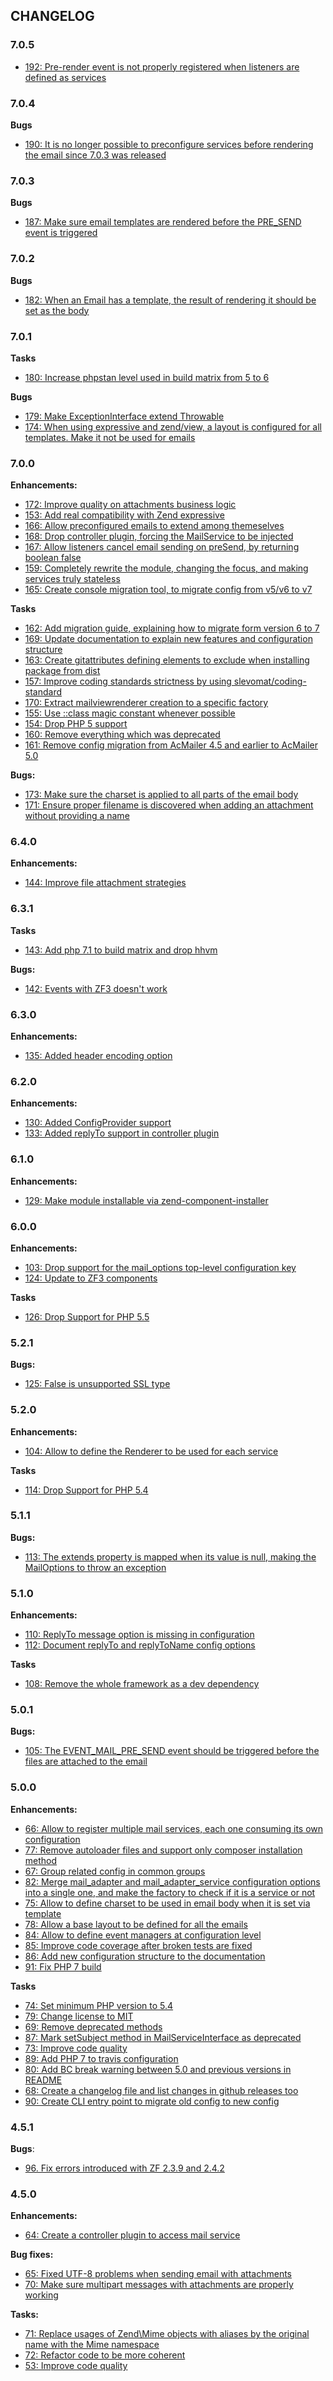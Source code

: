 ## CHANGELOG

### 7.0.5

* [192: Pre-render event is not properly registered when listeners are defined as services](https://github.com/acelaya/ZF-AcMailer/issues/192)

### 7.0.4

**Bugs**

* [190: It is no longer possible to preconfigure services before rendering the email since 7.0.3 was released](https://github.com/acelaya/ZF-AcMailer/issues/190)

### 7.0.3

**Bugs**

* [187: Make sure email templates are rendered before the PRE_SEND event is triggered](https://github.com/acelaya/ZF-AcMailer/issues/187)

### 7.0.2

**Bugs**

* [182: When an Email has a template, the result of rendering it should be set as the body](https://github.com/acelaya/ZF-AcMailer/issues/182)

### 7.0.1

**Tasks**

* [180: Increase phpstan level used in build matrix from 5 to 6](https://github.com/acelaya/ZF-AcMailer/issues/180)

**Bugs**

* [179: Make ExceptionInterface extend Throwable](https://github.com/acelaya/ZF-AcMailer/issues/179)
* [174: When using expressive and zend/view, a layout is configured for all templates. Make it not be used for emails](https://github.com/acelaya/ZF-AcMailer/issues/174)

### 7.0.0

**Enhancements:**

* [172: Improve quality on attachments business logic](https://github.com/acelaya/ZF-AcMailer/issues/172)
* [153: Add real compatibility with Zend expressive](https://github.com/acelaya/ZF-AcMailer/issues/153)
* [166: Allow preconfigured emails to extend among themeselves](https://github.com/acelaya/ZF-AcMailer/issues/166)
* [168: Drop controller plugin, forcing the MailService to be injected](https://github.com/acelaya/ZF-AcMailer/issues/168)
* [167: Allow listeners cancel email sending on preSend, by returning boolean false](https://github.com/acelaya/ZF-AcMailer/issues/167)
* [159: Completely rewrite the module, changing the focus, and making services truly stateless](https://github.com/acelaya/ZF-AcMailer/issues/159)
* [165: Create console migration tool, to migrate config from v5/v6 to v7](https://github.com/acelaya/ZF-AcMailer/issues/165)

**Tasks**

* [162: Add migration guide, explaining how to migrate form version 6 to 7](https://github.com/acelaya/ZF-AcMailer/issues/162)
* [169: Update documentation to explain new features and configuration structure](https://github.com/acelaya/ZF-AcMailer/issues/169)
* [163: Create gitattributes defining elements to exclude when installing package from dist](https://github.com/acelaya/ZF-AcMailer/issues/163)
* [157: Improve coding standards strictness by using slevomat/coding-standard](https://github.com/acelaya/ZF-AcMailer/issues/157)
* [170: Extract mailviewrenderer creation to a specific factory](https://github.com/acelaya/ZF-AcMailer/issues/170)
* [155: Use ::class magic constant whenever possible](https://github.com/acelaya/ZF-AcMailer/issues/155)
* [154: Drop PHP 5 support](https://github.com/acelaya/ZF-AcMailer/issues/154)
* [160: Remove everything which was deprecated](https://github.com/acelaya/ZF-AcMailer/issues/160)
* [161: Remove config migration from AcMailer 4.5 and earlier to AcMailer 5.0](https://github.com/acelaya/ZF-AcMailer/issues/161)

**Bugs:**

* [173: Make sure the charset is applied to all parts of the email body](https://github.com/acelaya/ZF-AcMailer/issues/173)
* [171: Ensure proper filename is discovered when adding an attachment without providing a name](https://github.com/acelaya/ZF-AcMailer/issues/171)

### 6.4.0

**Enhancements:**

* [144: Improve file attachment strategies](https://github.com/acelaya/ZF-AcMailer/issues/144)

### 6.3.1

**Tasks**

* [143: Add php 7.1 to build matrix and drop hhvm](https://github.com/acelaya/ZF-AcMailer/issues/143)

**Bugs:**

* [142: Events with ZF3 doesn't work](https://github.com/acelaya/ZF-AcMailer/issues/142)

### 6.3.0

**Enhancements:**

* [135: Added header encoding option](https://github.com/acelaya/ZF-AcMailer/pull/135)

### 6.2.0

**Enhancements:**

* [130: Added ConfigProvider support](https://github.com/acelaya/ZF-AcMailer/pull/130)
* [133: Added replyTo support in controller plugin](https://github.com/acelaya/ZF-AcMailer/pull/133)

### 6.1.0

**Enhancements:**

* [129: Make module installable via zend-component-installer](https://github.com/acelaya/ZF-AcMailer/pull/129)

### 6.0.0

**Enhancements:**

* [103: Drop support for the mail_options top-level configuration key](https://github.com/acelaya/ZF-AcMailer/issues/103)
* [124: Update to ZF3 components](https://github.com/acelaya/ZF-AcMailer/issues/124)

**Tasks**

* [126: Drop Support for PHP 5.5](https://github.com/acelaya/ZF-AcMailer/issues/126)

### 5.2.1

**Bugs:**

* [125: False is unsupported SSL type](https://github.com/acelaya/ZF-AcMailer/issues/125)

### 5.2.0

**Enhancements:**

* [104: Allow to define the Renderer to be used for each service](https://github.com/acelaya/ZF-AcMailer/issues/104)

**Tasks**

* [114: Drop Support for PHP 5.4](https://github.com/acelaya/ZF-AcMailer/issues/114)

### 5.1.1

**Bugs:**

* [113: The extends property is mapped when its value is null, making the MailOptions to throw an exception](https://github.com/acelaya/ZF-AcMailer/issues/113)

### 5.1.0

**Enhancements:**

* [110: ReplyTo message option is missing in configuration](https://github.com/acelaya/ZF-AcMailer/issues/110)
* [112: Document replyTo and replyToName config options](https://github.com/acelaya/ZF-AcMailer/issues/112)

**Tasks**

* [108: Remove the whole framework as a dev dependency](https://github.com/acelaya/ZF-AcMailer/issues/108)

### 5.0.1

**Bugs:**

* [105: The EVENT_MAIL_PRE_SEND event should be triggered before the files are attached to the email](https://github.com/acelaya/ZF-AcMailer/issues/105)

### 5.0.0

**Enhancements:**

* [66: Allow to register multiple mail services, each one consuming its own configuration](https://github.com/acelaya/ZF-AcMailer/issues/66)
* [77: Remove autoloader files and support only composer installation method](https://github.com/acelaya/ZF-AcMailer/issues/77)
* [67: Group related config in common groups](https://github.com/acelaya/ZF-AcMailer/issues/67)
* [82: Merge mail_adapter and mail_adapter_service configuration options into a single one, and make the factory to check if it is a service or not](https://github.com/acelaya/ZF-AcMailer/issues/82)
* [75: Allow to define charset to be used in email body when it is set via template](https://github.com/acelaya/ZF-AcMailer/issues/75)
* [78: Allow a base layout to be defined for all the emails](https://github.com/acelaya/ZF-AcMailer/issues/78)
* [84: Allow to define event managers at configuration level](https://github.com/acelaya/ZF-AcMailer/issues/84)
* [85: Improve code coverage after broken tests are fixed](https://github.com/acelaya/ZF-AcMailer/issues/85)
* [86: Add new configuration structure to the documentation](https://github.com/acelaya/ZF-AcMailer/issues/86)
* [91: Fix PHP 7 build](https://github.com/acelaya/ZF-AcMailer/issues/91)

**Tasks**

* [74: Set minimum PHP version to 5.4](https://github.com/acelaya/ZF-AcMailer/issues/74)
* [79: Change license to MIT](https://github.com/acelaya/ZF-AcMailer/issues/79)
* [69: Remove deprecated methods](https://github.com/acelaya/ZF-AcMailer/issues/69)
* [87: Mark setSubject method in MailServiceInterface as deprecated](https://github.com/acelaya/ZF-AcMailer/issues/87)
* [73: Improve code quality](https://github.com/acelaya/ZF-AcMailer/issues/73)
* [89: Add PHP 7 to travis configuration](https://github.com/acelaya/ZF-AcMailer/issues/89)
* [80: Add BC break warning between 5.0 and previous versions in README](https://github.com/acelaya/ZF-AcMailer/issues/80)
* [68: Create a changelog file and list changes in github releases too](https://github.com/acelaya/ZF-AcMailer/issues/68)
* [90: Create CLI entry point to migrate old config to new config](https://github.com/acelaya/ZF-AcMailer/issues/90)

### 4.5.1

**Bugs**:

* [96. Fix errors introduced with ZF 2.3.9 and 2.4.2](https://github.com/acelaya/ZF-AcMailer/issues/97)

### 4.5.0

**Enhancements:**

* [64: Create a controller plugin to access mail service](https://github.com/acelaya/ZF-AcMailer/issues/64)

**Bug fixes:**

* [65: Fixed UTF-8 problems when sending email with attachments](https://github.com/acelaya/ZF-AcMailer/issues/65)
* [70: Make sure multipart messages with attachments are properly working](https://github.com/acelaya/ZF-AcMailer/issues/70)

**Tasks:**

* [71: Replace usages of Zend\Mime objects with aliases by the original name with the Mime namespace](https://github.com/acelaya/ZF-AcMailer/issues/71)
* [72: Refactor code to be more coherent](https://github.com/acelaya/ZF-AcMailer/issues/72)
* [53: Improve code quality](https://github.com/acelaya/ZF-AcMailer/issues/53)

